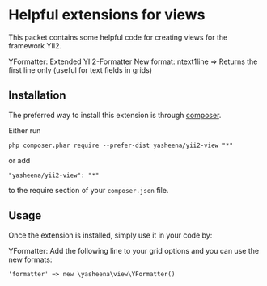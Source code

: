 Helpful extensions for views
============================

This packet contains some helpful code for creating views for the framework YII2.

YFormatter: Extended YII2-Formatter
	New format: ntext1line => Returns the first line only (useful for text fields in grids)

Installation
------------

The preferred way to install this extension is through [composer](http://getcomposer.org/download/).

Either run

```
php composer.phar require --prefer-dist yasheena/yii2-view "*"
```

or add

```
"yasheena/yii2-view": "*"
```

to the require section of your `composer.json` file.


Usage
-----

Once the extension is installed, simply use it in your code by:

YFormatter: Add the following line to your grid options and you can use the new formats:

```
'formatter' => new \yasheena\view\YFormatter()
```
